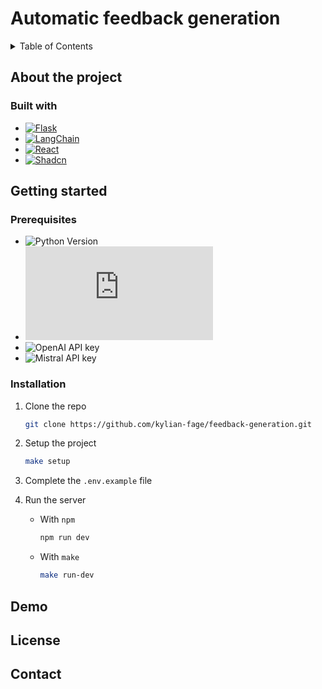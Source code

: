 # Automatic feedback generation

<details>
  <summary>Table of Contents</summary>
  <ol>
    <li>
      <a href="#about-the-project">About The Project</a>
      <ul>
        <li><a href="#built-with">Built With</a></li>
      </ul>
    </li>
    <li>
      <a href="#getting-started">Getting Started</a>
      <ul>
        <li><a href="#prerequisites">Prerequisites</a></li>
        <li><a href="#installation">Installation</a></li>
      </ul>
    </li>
    <li><a href="#demo">Demo</a></li>
    <li><a href="#license">License</a></li>
    <li><a href="#contact">Contact</a></li>
  </ol>
</details>

## About the project

### Built with

- [![Flask][Flask]][Flask-url]
- [![LangChain][LangChain]][LangChain-url]
- [![React][React]][React-url]
- [![Shadcn][Shadcn]][Shadcn-url]


## Getting started

### Prerequisites

- ![Python Version][python-version]
- ![Node Version][node-version]
- ![OpenAI API key][openai-apikey]
- ![Mistral API key][mistral-apikey]

### Installation

1. Clone the repo
    ```sh
    git clone https://github.com/kylian-fage/feedback-generation.git
    ```

2. Setup the project
    ```sh
    make setup
    ```

3. Complete the `.env.example` file

4. Run the server
   - With `npm`

        ```sh
        npm run dev
        ```

   - With `make`

        ```sh
        make run-dev
        ```

## Demo

## License

## Contact


[shadcn]: https://img.shields.io/badge/shadcn-%23000?logo=shadcn%2Fui&logoColor=black&labelColor=white
[shadcn-url]: https://ui.shadcn.com/
[langchain]: https://img.shields.io/badge/%F0%9F%A6%9C%F0%9F%94%97-LangChain-green?labelColor=white
[langchain-url]: https://www.langchain.com/
[react]: https://img.shields.io/badge/React-%2300D8FF?logo=react&labelColor=white
[react-url]: https://react.dev/
[flask]: https://img.shields.io/badge/Flask-%233BA9BF?logo=flask&logoColor=%233BA9BF&labelColor=white
[flask-url]: https://flask.palletsprojects.com/
[python-version]: https://img.shields.io/badge/Python-^3.12-silver?labelColor=white&logo=python
[node-version]: https://img.shields.io/badge/Node.js-^20.0-silver?labelColor=white&logo=node.js
[openai-apikey]: https://img.shields.io/badge/OpenAI-API%20key-silver?style=flat&logo=openai&logoColor=black&labelColor=white
[mistral-apikey]: https://img.shields.io/badge/Mistral-API%20key-silver?logo=data%3Aimage%2Fsvg%2Bxml%3Bbase64%2CPD94bWwgdmVyc2lvbj0iMS4wIiBlbmNvZGluZz0iVVRGLTgiPz4KPHN2ZyB3aWR0aD0iMjU2cHgiIGhlaWdodD0iMjMzcHgiIHZpZXdCb3g9IjAgMCAyNTYgMjMzIiB2ZXJzaW9uPSIxLjEiIHhtbG5zPSJodHRwOi8vd3d3LnczLm9yZy8yMDAwL3N2ZyIgcHJlc2VydmVBc3BlY3RSYXRpbz0ieE1pZFlNaWQiPgogICAgPHRpdGxlPk1pc3RyYWwgQUk8L3RpdGxlPgogICAgPGc%2BCiAgICAgICAgPHJlY3QgZmlsbD0iIzAwMDAwMCIgeD0iMTg2LjE4MTgxOCIgeT0iMCIgd2lkdGg9IjQ2LjU0NTQ1NDUiIGhlaWdodD0iNDYuNTQ1NDU0NSI%2BPC9yZWN0PgogICAgICAgIDxyZWN0IGZpbGw9IiNGN0QwNDYiIHg9IjIwOS40NTQ1NDUiIHk9IjAiIHdpZHRoPSI0Ni41NDU0NTQ1IiBoZWlnaHQ9IjQ2LjU0NTQ1NDUiPjwvcmVjdD4KICAgICAgICA8cmVjdCBmaWxsPSIjMDAwMDAwIiB4PSIwIiB5PSIwIiB3aWR0aD0iNDYuNTQ1NDU0NSIgaGVpZ2h0PSI0Ni41NDU0NTQ1Ij48L3JlY3Q%2BCiAgICAgICAgPHJlY3QgZmlsbD0iIzAwMDAwMCIgeD0iMCIgeT0iNDYuNTQ1NDU0NSIgd2lkdGg9IjQ2LjU0NTQ1NDUiIGhlaWdodD0iNDYuNTQ1NDU0NSI%2BPC9yZWN0PgogICAgICAgIDxyZWN0IGZpbGw9IiMwMDAwMDAiIHg9IjAiIHk9IjkzLjA5MDkwOTEiIHdpZHRoPSI0Ni41NDU0NTQ1IiBoZWlnaHQ9IjQ2LjU0NTQ1NDUiPjwvcmVjdD4KICAgICAgICA8cmVjdCBmaWxsPSIjMDAwMDAwIiB4PSIwIiB5PSIxMzkuNjM2MzY0IiB3aWR0aD0iNDYuNTQ1NDU0NSIgaGVpZ2h0PSI0Ni41NDU0NTQ1Ij48L3JlY3Q%2BCiAgICAgICAgPHJlY3QgZmlsbD0iIzAwMDAwMCIgeD0iMCIgeT0iMTg2LjE4MTgxOCIgd2lkdGg9IjQ2LjU0NTQ1NDUiIGhlaWdodD0iNDYuNTQ1NDU0NSI%2BPC9yZWN0PgogICAgICAgIDxyZWN0IGZpbGw9IiNGN0QwNDYiIHg9IjIzLjI3MjcyNzMiIHk9IjAiIHdpZHRoPSI0Ni41NDU0NTQ1IiBoZWlnaHQ9IjQ2LjU0NTQ1NDUiPjwvcmVjdD4KICAgICAgICA8cmVjdCBmaWxsPSIjRjJBNzNCIiB4PSIyMDkuNDU0NTQ1IiB5PSI0Ni41NDU0NTQ1IiB3aWR0aD0iNDYuNTQ1NDU0NSIgaGVpZ2h0PSI0Ni41NDU0NTQ1Ij48L3JlY3Q%2BCiAgICAgICAgPHJlY3QgZmlsbD0iI0YyQTczQiIgeD0iMjMuMjcyNzI3MyIgeT0iNDYuNTQ1NDU0NSIgd2lkdGg9IjQ2LjU0NTQ1NDUiIGhlaWdodD0iNDYuNTQ1NDU0NSI%2BPC9yZWN0PgogICAgICAgIDxyZWN0IGZpbGw9IiMwMDAwMDAiIHg9IjEzOS42MzYzNjQiIHk9IjQ2LjU0NTQ1NDUiIHdpZHRoPSI0Ni41NDU0NTQ1IiBoZWlnaHQ9IjQ2LjU0NTQ1NDUiPjwvcmVjdD4KICAgICAgICA8cmVjdCBmaWxsPSIjRjJBNzNCIiB4PSIxNjIuOTA5MDkxIiB5PSI0Ni41NDU0NTQ1IiB3aWR0aD0iNDYuNTQ1NDU0NSIgaGVpZ2h0PSI0Ni41NDU0NTQ1Ij48L3JlY3Q%2BCiAgICAgICAgPHJlY3QgZmlsbD0iI0YyQTczQiIgeD0iNjkuODE4MTgxOCIgeT0iNDYuNTQ1NDU0NSIgd2lkdGg9IjQ2LjU0NTQ1NDUiIGhlaWdodD0iNDYuNTQ1NDU0NSI%2BPC9yZWN0PgogICAgICAgIDxyZWN0IGZpbGw9IiNFRTc5MkYiIHg9IjExNi4zNjM2MzYiIHk9IjkzLjA5MDkwOTEiIHdpZHRoPSI0Ni41NDU0NTQ1IiBoZWlnaHQ9IjQ2LjU0NTQ1NDUiPjwvcmVjdD4KICAgICAgICA8cmVjdCBmaWxsPSIjRUU3OTJGIiB4PSIxNjIuOTA5MDkxIiB5PSI5My4wOTA5MDkxIiB3aWR0aD0iNDYuNTQ1NDU0NSIgaGVpZ2h0PSI0Ni41NDU0NTQ1Ij48L3JlY3Q%2BCiAgICAgICAgPHJlY3QgZmlsbD0iI0VFNzkyRiIgeD0iNjkuODE4MTgxOCIgeT0iOTMuMDkwOTA5MSIgd2lkdGg9IjQ2LjU0NTQ1NDUiIGhlaWdodD0iNDYuNTQ1NDU0NSI%2BPC9yZWN0PgogICAgICAgIDxyZWN0IGZpbGw9IiMwMDAwMDAiIHg9IjkzLjA5MDkwOTEiIHk9IjEzOS42MzYzNjQiIHdpZHRoPSI0Ni41NDU0NTQ1IiBoZWlnaHQ9IjQ2LjU0NTQ1NDUiPjwvcmVjdD4KICAgICAgICA8cmVjdCBmaWxsPSIjRUI1ODI5IiB4PSIxMTYuMzYzNjM2IiB5PSIxMzkuNjM2MzY0IiB3aWR0aD0iNDYuNTQ1NDU0NSIgaGVpZ2h0PSI0Ni41NDU0NTQ1Ij48L3JlY3Q%2BCiAgICAgICAgPHJlY3QgZmlsbD0iI0VFNzkyRiIgeD0iMjA5LjQ1NDU0NSIgeT0iOTMuMDkwOTA5MSIgd2lkdGg9IjQ2LjU0NTQ1NDUiIGhlaWdodD0iNDYuNTQ1NDU0NSI%2BPC9yZWN0PgogICAgICAgIDxyZWN0IGZpbGw9IiNFRTc5MkYiIHg9IjIzLjI3MjcyNzMiIHk9IjkzLjA5MDkwOTEiIHdpZHRoPSI0Ni41NDU0NTQ1IiBoZWlnaHQ9IjQ2LjU0NTQ1NDUiPjwvcmVjdD4KICAgICAgICA8cmVjdCBmaWxsPSIjMDAwMDAwIiB4PSIxODYuMTgxODE4IiB5PSIxMzkuNjM2MzY0IiB3aWR0aD0iNDYuNTQ1NDU0NSIgaGVpZ2h0PSI0Ni41NDU0NTQ1Ij48L3JlY3Q%2BCiAgICAgICAgPHJlY3QgZmlsbD0iI0VCNTgyOSIgeD0iMjA5LjQ1NDU0NSIgeT0iMTM5LjYzNjM2NCIgd2lkdGg9IjQ2LjU0NTQ1NDUiIGhlaWdodD0iNDYuNTQ1NDU0NSI%2BPC9yZWN0PgogICAgICAgIDxyZWN0IGZpbGw9IiMwMDAwMDAiIHg9IjE4Ni4xODE4MTgiIHk9IjE4Ni4xODE4MTgiIHdpZHRoPSI0Ni41NDU0NTQ1IiBoZWlnaHQ9IjQ2LjU0NTQ1NDUiPjwvcmVjdD4KICAgICAgICA8cmVjdCBmaWxsPSIjRUI1ODI5IiB4PSIyMy4yNzI3MjczIiB5PSIxMzkuNjM2MzY0IiB3aWR0aD0iNDYuNTQ1NDU0NSIgaGVpZ2h0PSI0Ni41NDU0NTQ1Ij48L3JlY3Q%2BCiAgICAgICAgPHJlY3QgZmlsbD0iI0VBMzMyNiIgeD0iMjA5LjQ1NDU0NSIgeT0iMTg2LjE4MTgxOCIgd2lkdGg9IjQ2LjU0NTQ1NDUiIGhlaWdodD0iNDYuNTQ1NDU0NSI%2BPC9yZWN0PgogICAgICAgIDxyZWN0IGZpbGw9IiNFQTMzMjYiIHg9IjIzLjI3MjcyNzMiIHk9IjE4Ni4xODE4MTgiIHdpZHRoPSI0Ni41NDU0NTQ1IiBoZWlnaHQ9IjQ2LjU0NTQ1NDUiPjwvcmVjdD4KICAgIDwvZz4KPC9zdmc%2BCg%3D%3D&labelColor=white
